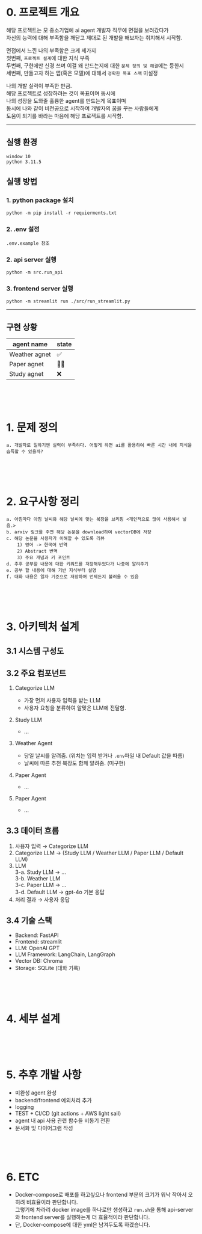 # 0. 프로젝트 개요
해당 프로젝트는 모 중소기업에 ai agent 개발자 직무에 면접을 보러갔다가   
자신의 능력에 대해 부족함을 깨닫고 제대로 된 개발을 해보자는 취지해서 시작함.  

면접에서 느낀 나의 부족함은 크게 세가지  
첫번째, `프로젝트 설계`에 대한 지식 부족  
두번째, 구현에만 신경 쓰며 이걸 왜 만드는지에 대한 `문제 정의 및 해결`에는 등한시  
세번째, 만들고자 하는 앱(혹은 모델)에 대해서 `정확한 목표 스펙` 미설정  

나의 개발 실력이 부족한 만큼.  
해당 프로젝트로 성장하려는 것이 목표이며 동시에   
나의 성장을 도와줄 훌륭한 agent를 만드는게 목표이며  
동시에 나와 같이 비전공으로 시작하여 개발자의 꿈을 꾸는 사람들에게  
도움이 되기를 바라는 마음에 해당 프로젝트를 시작함.



___
## 실행 환경
```
window 10
python 3.11.5
```

## 실행 방법

### 1. python package 설치
```
python -m pip install -r requierments.txt
```

### 2. .env 설정
```
.env.example 참조
```

### 2. api server 실행
```
python -m src.run_api
```

### 3. frontend server 실행  
```
python -m streamlit run ./src/run_streamlit.py
```
___


## 구현 상황
|agent name|state|
|----------|-----|
|Weather agnet|✅|
|Paper agnet|👨‍💻|
|Study agnet|❌|


<br><br><br>






# 1. 문제 정의
    a. 개발자로 일하기엔 실력이 부족하다. 어떻게 하면 ai를 활용하여 빠른 시간 내에 지식을 습득할 수 있을까?

<br><br><br>

# 2. 요구사항 정리
    a. 아침마다 아침 날씨와 해당 날씨에 맞는 복장을 브리핑 <개인적으로 많이 사용해서 넣음.>
    b. arxiv 링크를 주면 해당 논문을 download하여 vectorDB에 저장
    c. 해당 논문을 사용자가 이해할 수 있도록 리뷰
        1) 영어 -> 한국어 번역
        2) Abstract 번역
        3) 주요 개념과 키 포인트
    d. 추후 공부할 내용에 대한 키워드를 저장해두었다가 나중에 알려주기
    e. 공부 할 내용에 대해 기반 지식부터 설명
    f. 대화 내용은 일자 기준으로 저장하며 언제든지 불러올 수 있음


<br><br><br>

# 3. 아키텍처 설계

## 3.1 시스템 구성도


## 3.2 주요 컴포넌트
1. Categorize LLM
   - 가장 먼저 사용자 입력을 받는 LLM
   - 사용자 요청을 분류하여 알맞은 LLM에 전달함.

2. Study LLM
   - ...

3. Weather Agent
   - 당일 날씨를 알려줌. (위치는 입력 받거나 `.env`파일 내 Default 값을 따름)
   - 날씨에 따른 추천 복장도 함께 알려줌. (미구현)

4. Paper Agent
   - ...

5. Paper Agent
   - ...

## 3.3 데이터 흐름
1. 사용자 입력 → Categorize LLM
2. Categorize LLM → (Study LLM / Weather LLM / Paper LLM / Default LLM)
3. LLM   
    3-a. Study LLM -> ...    
    3-b. Weather LLM    
    3-c. Paper LLM -> ...    
    3-d. Default LLM -> gpt-4o 기본 응답
4. 처리 결과 → 사용자 응답

## 3.4 기술 스택
- Backend: FastAPI
- Frontend: streamlit
- LLM: OpenAI GPT 
- LLM Framework: LangChain, LangGraph
- Vector DB: Chroma
- Storage: SQLite (대화 기록)


<br><br><br>


# 4. 세부 설계

<br><br><br>


# 5. 추후 개발 사항
- 미완성 agent 완성
- backend/frontend 예외처리 추가
- logging
- TEST + CI/CD (git actions + AWS light sail)
- agent 내 api 사용 관련 함수들 비동기 전환
- 문서화 및 다이어그램 작성



<br><br><br>


# 6. ETC

* Docker-compose로 배포를 하고싶으나 frontend 부분의 크기가 워낙 작아서 오히려 비효율이라 판단합니다.  
그렇기에 차라리 docker image를 하나로만 생성하고 `run.sh`을 통해 api-server와 frontend server를 실행하는게 더 효율적이라 판단합니다.
* 단, Docker-compose에 대한 yml은 남겨두도록 하겠습니다.
